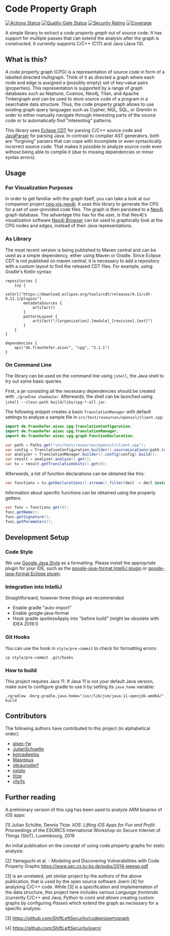 # Code Property Graph 
[![Actions Status](https://github.com/Fraunhofer-AISEC/cpg/workflows/build/badge.svg)](https://github.com/Fraunhofer-AISEC/cpg/actions)
 [![Quality Gate Status](https://sonarcloud.io/api/project_badges/measure?project=Fraunhofer-AISEC_cpg&metric=alert_status)](https://sonarcloud.io/dashboard?id=Fraunhofer-AISEC_cpg) [![Security Rating](https://sonarcloud.io/api/project_badges/measure?project=Fraunhofer-AISEC_cpg&metric=security_rating)](https://sonarcloud.io/dashboard?id=Fraunhofer-AISEC_cpg) [![Coverage](https://sonarcloud.io/api/project_badges/measure?project=Fraunhofer-AISEC_cpg&metric=coverage)](https://sonarcloud.io/dashboard?id=Fraunhofer-AISEC_cpg)

A simple library to extract a *code property graph* out of source code. It has support for multiple passes that can extend the analysis after the graph is constructed. It currently supports C/C++ (C17) and Java (Java 13).

## What is this?

A code property graph (CPG) is a representation of source code in form of a labelled directed multigraph. Think of it as directed a graph where each node and edge is assigned a (possibly empty) set of key-value pairs (_properties_). This representation is supported by a range of graph databases such as Neptune, Cosmos, Neo4j, Titan, and Apache Tinkergraph and can be used to store source code of a program in a searchable data structure. Thus, the code property graph allows to use existing graph query languages such as Cypher, NQL, SQL, or Gremlin in order to either manually navigate through interesting parts of the source code or to automatically find "interesting" patterns.

This library uses [Eclipse CDT](https://www.eclipse.org/cdt/) for parsing C/C++ source code and [JavaParser](https://javaparser.org/) for parsing Java. In contrast to compiler AST generators, both are "forgiving" parsers that can cope with incomplete or even syntactically incorrect source code. That makes it possible to analyze source code even without being able to compile it (due to missing dependencies or minor syntax errors). 


## Usage

### For Visualization Purposes

In order to get familiar with the graph itself, you can take a look at our companion project [cpg-vis-neo4j](https://github.com/Fraunhofer-AISEC/cpg-vis-neo4j). It uses this library to generate the CPG for a set of user-provided code files. The graph is then persisted to a [Neo4j](https://neo4j.com/) graph database. The advantage this has for the user, is that Neo4j's visualization software [Neo4j Browser](https://neo4j.com/developer/neo4j-browser/) can be used to graphically look at the CPG nodes and edges, instead of their Java representations.

### As Library

The most recent version is being published to Maven central and can be used as a simple dependency, either using Maven or Gradle. Since Eclipse CDT is not published on maven central, it is necessary to add a repository with a custom layout to find the released CDT files. For example, using Gradle's Kotlin syntax:
```
repositories {
    ivy {
        setUrl("https://download.eclipse.org/tools/cdt/releases/9.11/cdt-9.11.1/plugins")
        metadataSources {
            artifact()
        }
        patternLayout {
            artifact("/[organisation].[module]_[revision].[ext]")
        }
    }
}

dependencies {
    api("de.fraunhofer.aisec", "cpg", "2.1.1")
}
```

### On Command Line

The library can be used on the command line using `jshell`, the Java shell to try out some basic queries.

First, a jar consisting all the necessary dependencies should be created with `./gradlew shadowJar`. Afterwards, the shell can be launched using `jshell --class-path build/libs/cpg-*-all.jar`.

The following snippet creates a basic `TranslationManager` with default settings to analyze a sample file in `src/test/resources/openssl/client.cpp`:

```java
import de.fraunhofer.aisec.cpg.TranslationConfiguration;
import de.fraunhofer.aisec.cpg.TranslationManager;
import de.fraunhofer.aisec.cpg.graph.FunctionDeclaration;

var path = Paths.get("src/test/resources/openssl/client.cpp");
var config = TranslationConfiguration.builder().sourceLocations(path.toFile()).defaultPasses().debugParser(true).build();
var analyzer = TranslationManager.builder().config(config).build();
var result = analyzer.analyze().get();
var tu = result.getTranslationUnits().get(0);
```

Afterwards, a list of function declarations can be obtained like this:

```java
var functions = tu.getDeclarations().stream().filter(decl -> decl instanceof FunctionDeclaration).map(FunctionDeclaration.class::cast).collect(Collectors.toList());
```

Information about specific functions can be obtained using the property getters:

```java
var func = functions.get(0);
func.getName();
func.getSignature();
func.getParameters();
```

## Development Setup

### Code Style

We use [Google Java Style](https://github.com/google/google-java-format) as a formatting. Please install the appropriate plugin for your IDE, such as the [google-java-format IntelliJ plugin](https://plugins.jetbrains.com/plugin/8527-google-java-format) or [google-java-format Eclipse plugin](https://github.com/google/google-java-format/releases/download/google-java-format-1.6/google-java-format-eclipse-plugin_1.6.0.jar).

### Integration into IntelliJ

Straightforward, however three things are recommended

* Enable gradle "auto-import"
* Enable google-java-format
* Hook gradle spotlessApply into "before build" (might be obsolete with IDEA 2019.1)

### Git Hooks

You can use the hook in `style/pre-commit` to check for formatting errors:
```
cp style/pre-commit .git/hooks
```  

### How to build

This project requires Java 11. If Java 11 is not your default Java version, make sure to configure gradle to use it by setting its `java.home` variable:

```
./gradlew -Dorg.gradle.java.home="/usr/lib/jvm/java-11-openjdk-amd64/" build
```

## Contributors

The following authors have contributed to this project (in alphabetical order):
* [aisec-fw](https://github.com/aisec-fw)
* [JulianSchuette](https://github.com/JulianSchuette)
* [konradweiss](https://github.com/konradweiss)
* [Masrepus](https://github.com/Masrepus)
* [obraunsdorf](https://github.com/obraunsdorf)
* [oxisto](https://github.com/oxisto)
* [titze](https://github.com/titze)
* [vfsrfs](https://github.com/vfsrfs)

## Further reading

A preliminary version of this cpg has been used to analyze ARM binaries of iOS apps:

[1] Julian Schütte, Dennis Titze. _liOS: Lifting iOS Apps for Fun and Profit._ Proceedings of the ESORICS International Workshop on Secure Internet of Things (SIoT), Luxembourg, 2019


An initial publication on the concept of using code property graphs for static analysis:

[2] Yamaguchi et al. - Modeling and Discovering Vulnerabilities with Code Property Graphs https://www.sec.cs.tu-bs.de/pubs/2014-ieeesp.pdf


[3] is an unrelated, yet similar project by the authors of the above publication, that is used by the open source software Joern [4] for analysing C/C++ code. While [3] is a specification and implementation of the data structure, this project here includes various _Language frontends_ (currently C/C++ and Java, Python to com) and allows creating custom graphs by configuring _Passes_ which extend the graph as necessary for a specific analysis:

[3] https://github.com/ShiftLeftSecurity/codepropertygraph

[4] https://github.com/ShiftLeftSecurity/joern/
